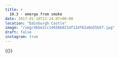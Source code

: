 ```yaml
---
title: >
  10.3 - emerge from smoke
date: 2017-01-10T22:24:07+00:00
location: "Edinburgh Castle"
image: "/img/4bbe2cc14656b021df12df62a0a55b5f.jpg"
draft: false
instagram: true
---
```


{{<photo src="/img/4bbe2cc14656b021df12df62a0a55b5f.jpg">}}
